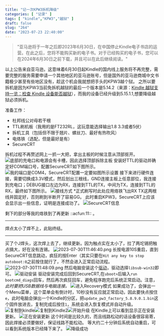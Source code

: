 ```yaml
---
title: "记一次KPW3拆机降级"
categories: [ "记录" ]
tags: [ "kindle","KPW3","越狱" ]
draft: false
slug: "264"
date: "2023-07-23 22:40:00"
---
```


> "亚马逊将于一年之后即2023年6月30日，在中国停止Kindle电子书店的运营。在此之后，您将不能购买新的电子书。对于已经购买的电子书，您可以在2024年6月30日之前下载，并且可以在此后继续阅读。"

以上公告来自亚马逊。这意味着6月30日起Kindle的国内线上服务将不再完整，需要完整的服务需要申请一个其他地区的亚马逊账号，但是国外的亚马逊商城中文书籍极少甚至有些地区没有，趁这个机会我就想把手头的KPW3越个狱。
之所以要拆机是因为KPW3当前免拆机越狱的最后一个版本是5.14.2（来源：[Kindle 越狱支持一览：检查 Kindle 设备能否越狱][1]），而我的设备已经升级到5.15.1.1,想要降级越狱必须拆机。

准备工作：

 - 杜邦线公对母若干根
 - TTL刷机板（我用的是FT232RL，这玩意能选择输出1.8 3.3或者5伏）
 - 拆机工具（包括但不限于翘片、螺丝刀、最好有热吹风）
 - 电烙铁（选配，但是最好是有）
 - SecureCRT

拆机过程不再赘述网上一抓一大把，拿出主板的时候注意从顶部抠开。
![底部的充电口和电源会有卡槽，因此选择顶部拆除主板][2]
安装好TTL的驱动并确定好COM端口号，配置SecureCRT如下图所示。
![我的端口是COM4，SecureCRT配置一定要如图所示设置][3]
接下来进行硬件连接，需要切换成3.3V模式，然后划出三根线，GND连接主板上任意部位，我连接到充电口；DEBUG接口左边为RX，连接到TTL的TX，中间为TX，连接到TTL的RX，最终如下图所示。
![接线方式][4]
*正式刷写时此处应用烙铁飞出RX TX这两根线并固定好，否则刷到半断开了容易GG。
此时重启KPW3，SecureCRT上应该会显示出一些信息，证明是连接成功了。
![SecureCRT信息][5]

剩下的部分等我的烙铁到了再更新 ::acfun:11:: 。


----------
焊点太小了焊不上，此贴终结。


----------
买了个J焊头，这次焊上去了，继续更新。因为触点实在太小了，拉了两坨锡把触点搞大，好在没有连锡。
![2023-07-30T11:46:40.png][6]
长按电源10S重启，直到SecureCRT信息跳动，疯狂的按Enter（其实只要在`Hit any key to stop autoboot:0`之前按住就行了，不然会进入正常启动流程。
![2023-07-30T11:48:09.png][7]
然后电脑安装这个[驱动][8]，驱动选择`libsub-win32`即可。
![驱动安装][9]
驱动安装完成后回到SecureCRT,在`uboot>`后输入`run bootcmd_diags`回车，然后再次疯狂回车，避免程序跑完后系统正常启动。注意，*此时要把USB数据线与电脑连接。*
![进入Recovery模式][10]
如果成功了，会弹出一个Menu菜单，这个菜单会有倒计时，10秒没有反应就正常启动，因此要快点按住`e`，此时电脑会弹出一个Kindle的分区，把`update_pw3_factory_5.8.9.0.1.bin`这个固件放进去，复制完成后按住`1`，系统会进入恢复模式并自动升级。
![复制到kindle][11]![复制到Kindle2][12]![开始升级][13]
在Kindle上可以看到显示正在安装更新。
![正在安装更新][14]
这个时间是比较久的，而且线路松动的话设备很容易寄，因此焊接必须要做好，保证线路不能松动。
等大约二十分钟后系统自动重启，可以看到系统版本已经降下来了。
![降级成功][15]


  [1]: https://bookfere.com/post/406.html
  [2]: https://img-tama-guru.oss-cn-hongkong.aliyuncs.com/2023/07/23/64bd38ff776cb.png
  [3]: https://img-tama-guru.oss-cn-hongkong.aliyuncs.com/2023/07/23/64bd39ced253e.png
  [4]: https://img-tama-guru.oss-cn-hongkong.aliyuncs.com/2023/07/23/64bd3b5343c36.png
  [5]: https://img-tama-guru.oss-cn-hongkong.aliyuncs.com/2023/07/23/64bd3c4f9ca10.png
  [6]: https://img-tama-guru.oss-cn-hongkong.aliyuncs.com/2023/07/30/64c64da366c22.png
  [7]: https://img-tama-guru.oss-cn-hongkong.aliyuncs.com/2023/07/30/64c64dfb2e960.png
  [8]: https://359303267.github.io/files/kindle-02/Zadig.zip
  [9]: https://img-tama-guru.oss-cn-hongkong.aliyuncs.com/2023/07/30/64c654fdd287a.png
  [10]: https://img-tama-guru.oss-cn-hongkong.aliyuncs.com/2023/07/30/64c655b86b3a3.png
  [11]: https://img-tama-guru.oss-cn-hongkong.aliyuncs.com/2023/07/30/64c656bd55ca9.png
  [12]: https://img-tama-guru.oss-cn-hongkong.aliyuncs.com/2023/07/30/64c656d7ad5cd.png
  [13]: https://img-tama-guru.oss-cn-hongkong.aliyuncs.com/2023/07/30/64c657074ccc8.png
  [14]: https://img-tama-guru.oss-cn-hongkong.aliyuncs.com/2023/07/30/64c6575d5d9ee.png
  [15]: https://img-tama-guru.oss-cn-hongkong.aliyuncs.com/2023/07/30/64c65790d27fa.png
